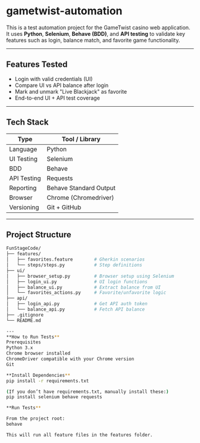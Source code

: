 # gametwist-automation

This is a test automation project for the GameTwist casino web application. It uses **Python**, **Selenium**, **Behave (BDD)**, and **API testing** to validate key features such as login, balance match, and favorite game functionality.

---

## Features Tested

-  Login with valid credentials (UI)
-  Compare UI vs API balance after login
-  Mark and unmark "Live Blackjack" as favorite
-  End-to-end UI + API test coverage

---

## Tech Stack

| Type         | Tool / Library              |
|--------------|-----------------------------|
| Language     | Python                      |
| UI Testing   | Selenium                    |
| BDD          | Behave                      |
| API Testing  | Requests                    |
| Reporting    | Behave Standard Output      |
| Browser      | Chrome (Chromedriver)       |
| Versioning   | Git + GitHub                |

---

## Project Structure

```bash
FunStageCode/
├── features/
│   ├── favorites.feature        # Gherkin scenarios
│   └── steps/steps.py           # Step definitions
├── ui/
│   ├── browser_setup.py         # Browser setup using Selenium
│   ├── login_ui.py              # UI login functions
│   ├── balance_ui.py            # Extract balance from UI
│   └── favorites_actions.py     # Favorite/unfavorite logic
├── api/
│   ├── login_api.py             # Get API auth token
│   └── balance_api.py           # Fetch API balance
├── .gitignore
└── README.md

---
**How to Run Tests**
Prerequisites
Python 3.x
Chrome browser installed
ChromeDriver compatible with your Chrome version
Git

**Install Dependencies**
pip install -r requirements.txt

(If you don’t have requirements.txt, manually install these:)
pip install selenium behave requests

**Run Tests**

From the project root:
behave

This will run all feature files in the features folder.
